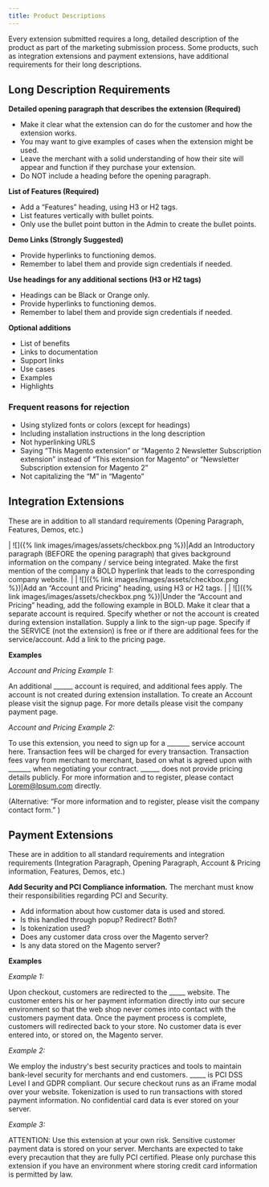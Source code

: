 ```yaml
---
title: Product Descriptions
---
```


Every extension submitted requires a long, detailed description of the product as part of the marketing submission process. Some products, such as integration extensions and payment extensions, have additional requirements for their long descriptions.

## Long Description Requirements

**Detailed opening paragraph that describes the extension (Required)**

* Make it clear what the extension can do for the customer and how the extension works.
* You may want to give examples of cases when the extension might be used.
* Leave the merchant with a solid understanding of how their site will appear and function if they purchase your extension.
* Do NOT include a heading before the opening paragraph.

**List of Features (Required)**

* Add a “Features” heading, using H3 or H2 tags.
* List features vertically with bullet points.
* Only use the bullet point button in the Admin to create the bullet points.

**Demo Links (Strongly Suggested)**

* Provide hyperlinks to functioning demos.
* Remember to label them and provide sign credentials if needed.

**Use headings for any additional sections (H3 or H2 tags)**

* Headings can be Black or Orange only.
* Provide hyperlinks to functioning demos.
* Remember to label them and provide sign credentials if needed.

**Optional additions**

* List of benefits
* Links to documentation
* Support links
* Use cases
* Examples
* Highlights

### Frequent reasons for rejection

* Using stylized fonts or colors (except for headings)
* Including installation instructions in the long description
* Not hyperlinking URLS
* Saying “This Magento extension” or “Magento 2 Newsletter Subscription extension” instead of “This extension for Magento” or “Newsletter Subscription extension for Magento 2”
* Not capitalizing the “M” in “Magento”

## Integration Extensions

These are in addition to all standard requirements (Opening Paragraph, Features, Demos, etc.)

| ![]({% link images/images/assets/checkbox.png %})|Add an Introductory paragraph (BEFORE the opening paragraph) that gives background information on the company / service being integrated. Make the first mention of the company a BOLD hyperlink that leads to the corresponding company website. |
| ![]({% link images/images/assets/checkbox.png %})|Add an “Account and Pricing” heading, using H3 or H2 tags. |
| ![]({% link images/images/assets/checkbox.png %})|Under the “Account and Pricing” heading, add the following example in BOLD. Make it clear that a separate account is required. Specify whether or not the account is created during extension installation. Supply a link to the sign-up page. Specify if the SERVICE (not the extension) is free or if there are additional fees for the service/account. Add a link to the pricing page.

**Examples**

_Account and Pricing Example 1:_

  An additional \_\_\_\_\_\_ account is required, and additional fees apply. The account is not created during extension installation. To create an Account please visit the signup page. For more details please visit the company payment page.

_Account and Pricing Example 2:_

  To use this extension, you need to sign up for a \_\_\_\_\_\_\_ service account here. Transaction fees will be charged for every transaction. Transaction fees vary from merchant to merchant, based on what is agreed upon with \_\_\_\_\_\_\_ when negotiating your contract. \_\_\_\_\_\_ does not provide pricing details publicly. For more information and to register, please contact Lorem@Ipsum.com directly.

  (Alternative: “For more information and to register, please visit the company contact form.” )

## Payment Extensions

These are in addition to all standard requirements and integration requirements (Integration Paragraph, Opening Paragraph, Account &amp; Pricing information, Features, Demos, etc.)

**Add Security and PCI Compliance information.** The merchant must know their responsibilities regarding PCI and Security.

* Add information about how customer data is used and stored.
* Is this handled through popup? Redirect? Both?
* Is tokenization used?
* Does any customer data cross over the Magento server?
* Is any data stored on the Magento server?

**Examples**

_Example 1:_

  Upon checkout, customers are redirected to the \_\_\_\_\_ website. The customer enters his or her payment information directly into our secure environment so that the web shop never comes into contact with the customers payment data. Once the payment process is complete, customers will redirected back to your store. No customer data is ever entered into, or stored on, the Magento server.

_Example 2:_

  We employ the industry\'s best security practices and tools to maintain bank-level security for merchants and end customers. \_\_\_\_\_ is PCI DSS Level I and GDPR compliant. Our secure checkout runs as an iFrame modal over your website. Tokenization is used to run transactions with stored payment information. No confidential card data is ever stored on your server.

_Example 3:_

  ATTENTION: Use this extension at your own risk. Sensitive customer payment data is stored on your server. Merchants are expected to take every precaution that they are fully PCI certified. Please only purchase this extension if you have an environment where storing credit card information is permitted by law.